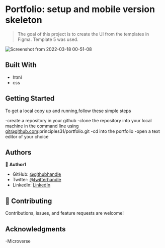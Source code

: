 # Portfolio: setup and mobile version skeleton
> The goal of this project is to create the UI from the templates in Figma. Template 5 was used.

![Screenshot from 2022-03-18 00-51-08](https://user-images.githubusercontent.com/90258833/158987542-c6f3fc6e-9dfe-43a1-a824-19f7e0699540.png)

## Built With

- html
- css

## Getting Started
To get a local copy up and running,follow these simple steps

-create a repository in your github
-clone the repository into your local machine in the command line using git@github.com:principles31/portfolio.git
-cd into the portfolio
-open a text editor of your choice

## Authors

👤 **Author1**

- GitHub: [@githubhandle](https://github.com/principles31/Hello-World)
- Twitter: [@twitterhandle](https://Twiter.com/@Manuel31mens)
- LinkedIn: [LinkedIn](www.linkedin.com/in/emmanuel-mensah-6a044922a)

## 🤝 Contributing

Contributions, issues, and feature requests are welcome!

## Acknowledgments

-Microverse